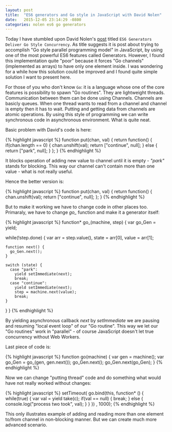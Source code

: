 ```yaml
---
layout: post
title:  "ES6 generators and Go style in JavaScript with David Nolen"
date:   2015-12-05 23:14:29 -0800
categories: nolen es6 go generators
---
```

Today I have stumbled upon David Nolen's [post][nolen-post] titled `ES6 Generators Deliver Go Style Concurrency`. As title suggests it is post about trying to accomplish "Go style parallel programming model" in JavaScript, by using one of the most powerful ES6 features called Generators. However, I found this implementation quite "poor" because it forces "Go channels" (implemented as arrays) to have only one element inside. I was wondering for a while how this solution could be improved and I found quite simple solution I want to present here.

For those of you who don't know `Go`: it is a language whose one of the core features is possibility to spawn "Go routines". They are lightweight threads. Communication between them can be done using Channels. Channels are basicly queues. When one thread wants to read from a channel and channel is empty then it has to wait. Putting and getting data from channels are atomic operations. By using this style of programming we can write synchronous code in asynchronous environment. What is quite neat. 

Basic problem with David's code is here:  

{% highlight javascript %}
function put(chan, val) {
  return function() {
    if(chan.length == 0) {
      chan.unshift(val);
      return ["continue", null];
    } else {
      return ["park", null];
    }
  };
}
{% endhighlight %}

It blocks operation of adding new value to channel until it is empty - *"park"* stands for blocking. This way our channel can't contain more than one value - what is not really useful. 

Hence the better version is:

{% highlight javascript %}
function put(chan, val) {
  return function() {
    chan.unshift(val);
    return ["continue", null];
  };
}
{% endhighlight %}

But to make it working we have to change code in other places too. Primaraly, we have to change *go_* function and make it a generator itself:

{% highlight javascript %}
function* go_(machine, step) {
  var go_Gen = yield;

  while(!step.done) {
    var arr   = step.value(),
        state = arr[0],
        value = arr[1];

    function next() {
      go_Gen.next();
    }

    switch (state) {
      case "park":
        yield setImmediate(next);
        break;
      case "continue":
        yield setImmediate(next);
        step = machine.next(value);
        break;
    }
  }
}
{% endhighlight %}

By yielding asynchronous callback *next* by *setImmediate* we are pausing and resuming "local event loop" of our "Go routine". This way we let our "Go routines" work in "parallel" - of course JavaScript doesn't let true concurrency without Web Workers.

Last piece of code is:

{% highlight javascript %}
function go(machine) {
  var gen = machine();
  var go_Gen = go_(gen, gen.next());
  go_Gen.next();
  go_Gen.next(go_Gen);
}
{% endhighlight %}

Now we can change "putting thread" code and do something what would have not really worked without changes:

{% highlight javascript %}
setTimeout(
  go.bind(this, function* () {
    while(true) {
      var val = yield take(c);
      if(val == null) {
        break;
      } else {
        console.log("process two took", val);
      }
    }
  })
, 1000);
{% endhighlight %}

This only illustrates example of adding and reading more than one element to/from channel in non-blocking manner. But we can create much more advanced scenario.

[nolen-post]: http://swannodette.github.io/2013/08/24/es6-generators-and-csp/
